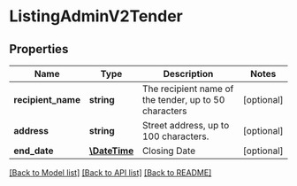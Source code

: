 # ListingAdminV2Tender

## Properties
Name | Type | Description | Notes
------------ | ------------- | ------------- | -------------
**recipient_name** | **string** | The recipient name of the tender, up to 50 characters | [optional] 
**address** | **string** | Street address, up to 100 characters. | [optional] 
**end_date** | [**\DateTime**](\DateTime.md) | Closing Date | [optional] 

[[Back to Model list]](../../README.md#documentation-for-models) [[Back to API list]](../../README.md#documentation-for-api-endpoints) [[Back to README]](../../README.md)

